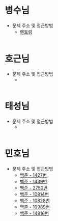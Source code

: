 # 병수님

-   문제 주소 및 접근방법
    -   [멘토링](https://dev-soo-log.tistory.com/manage/posts/)

```text

```

# 호근님

-   문제 주소 및 접근방법
    -   []()

```text

```

# 태성님

-   문제 주소 및 접근방법
    -   []()

```text

```

# 민호님

-   문제 주소 및 접근방법
    -   [백준 - 1427번](https://www.acmicpc.net/problem/1427)
    -   [백준 - 1439번](https://www.acmicpc.net/problem/1439)
    -   [백준 - 2750번](https://www.acmicpc.net/problem/2750)
    -   [백준 - 10814번](https://www.acmicpc.net/problem/10814)
    -   [백준 - 10828번](https://www.acmicpc.net/problem/10828)
    -   [백준 - 10989번](https://www.acmicpc.net/problem/10989)
    -   [백준 - 14916번](https://www.acmicpc.net/problem/14916)

```text

```
